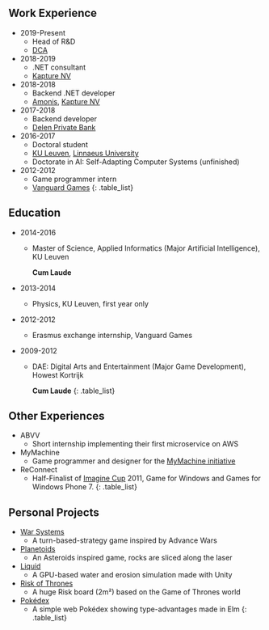 <div class="nobreak" markdown="1">

## Work Experience

* 2019-Present
  * Head of R&D
  * [DCA](https://dca.lu/)
* 2018-2019
  * .NET consultant
  * [Kapture NV](https://www.kapture.be/)
* 2018-2018
  * Backend .NET developer
  * [Amonis](http://www.amonis.be/), [Kapture NV](https://www.kapture.be/)
* 2017-2018
  * Backend developer
  * [Delen Private Bank](https://www.delen.be/)
* 2016-2017
  * Doctoral student
  * [KU Leuven](https://www.kuleuven.be/), [Linnaeus University](https://lnu.se/en/)
  * Doctorate in AI: Self-Adapting Computer Systems (unfinished)
* 2012-2012
  * Game programmer intern
  * [Vanguard Games](http://www.vanguardgames.net/)
{: .table_list}

</div>

<div class="nobreak" markdown="1">

## Education

* 2014-2016
  * Master of Science, Applied Informatics (Major Artificial Intelligence), KU&nbsp;Leuven

  	**Cum&nbsp;Laude**

* 2013-2014
  * Physics, KU Leuven, first year only
* 2012-2012
  * Erasmus exchange internship, Vanguard Games
* 2009-2012
  * DAE: Digital Arts and Entertainment (Major Game Development), Howest&nbsp;Kortrijk

  	**Cum&nbsp;Laude**
{: .table_list}

</div>

<div class="nobreak" markdown="1">

## Other Experiences

* ABVV
  * Short internship implementing their first microservice on AWS
* MyMachine
  * Game programmer and designer for the [MyMachine initiative](https://mymachine-global.org/)
* ReConnect
  * Half-Finalist of [Imagine Cup](https://imaginecup.microsoft.com/) 2011, Game for Windows and Games for Windows Phone 7.
{: .table_list}

</div>

<div class="nobreak" markdown="1">

## Personal Projects

* [War Systems]({{site.baseurl}}/warsystems/)
  * A turn-based-strategy game inspired by Advance Wars
* [Planetoids]({{site.baseurl}}/planetoids/)
  * An Asteroids inspired game, rocks are sliced along the laser
* [Liquid](https://www.pabloproductions.be/liquid/WebGL/)
  * A GPU-based water and erosion simulation made with Unity
* [Risk of Thrones](https://www.pabloproductions.be/RiskOfThrones/)
  * A huge Risk board (2m²) based on the Game of Thrones world
* [Pokédex](http://pokedex.pabloproductions.be)
  * A simple web Pokédex showing type-advantages made in Elm
{: .table_list}

</div>
